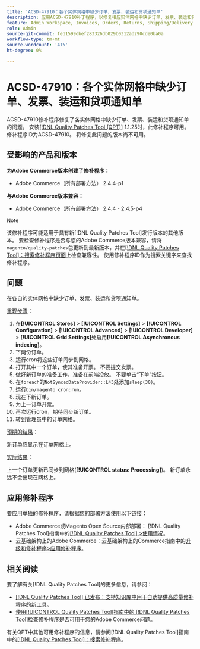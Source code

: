 ```yaml
---
title: 'ACSD-47910：各个实体网格中缺少订单、发票、装运和贷项通知单'
description: 应用ACSD-47910补丁程序，以修复相应实体网格中缺少订单、发票、装运和贷项通知单的Adobe Commerce问题。
feature: Admin Workspace, Invoices, Orders, Returns, Shipping/Delivery
role: Admin
source-git-commit: fe11599dbef283326db029b0312ad290cde0ba0a
workflow-type: tm+mt
source-wordcount: '415'
ht-degree: 0%

---
```


# ACSD-47910：各个实体网格中缺少订单、发票、装运和贷项通知单

ACSD-47910修补程序修复了各实体网格中缺少订单、发票、装运和贷项通知单的问题。 安装[[!DNL Quality Patches Tool (QPT)]](https://experienceleague.adobe.com/en/docs/commerce-knowledge-base/kb/announcements/commerce-announcements/magento-quality-patches-released-new-tool-to-self-serve-quality-patches) 1.1.25时，此修补程序可用。 修补程序ID为ACSD-47910。 将修复此问题的版本尚不可用。

## 受影响的产品和版本

**为Adobe Commerce版本创建了修补程序：**
* Adobe Commerce（所有部署方法） 2.4.4-p1

**与Adobe Commerce版本兼容：**
* Adobe Commerce（所有部署方法） 2.4.4 - 2.4.5-p4

>[!NOTE]
>
>该修补程序可能适用于具有新[!DNL Quality Patches Tool]发行版本的其他版本。 要检查修补程序是否与您的Adobe Commerce版本兼容，请将`magento/quality-patches`包更新到最新版本，并在[[!DNL Quality Patches Tool]：搜索修补程序页面](https://experienceleague.adobe.com/tools/commerce-quality-patches/index.html)上检查兼容性。 使用修补程序ID作为搜索关键字来查找修补程序。

## 问题

在各自的实体网格中缺少订单、发票、装运和贷项通知单。

<u>重现步骤</u>：

1. 在&#x200B;**[!UICONTROL Stores]** > **[!UICONTROL Settings]** > **[!UICONTROL Configuration]** > **[!UICONTROL Advanced]** > **[!UICONTROL Developer]** > **[!UICONTROL Grid Settings]**&#x200B;处启用&#x200B;**[!UICONTROL Asynchronous indexing]**。
1. 下两份订单。
1. 运行cron将这些订单同步到网格。
1. 打开其中一个订单，使其准备开票。 不要提交发票。
1. 做好新订单的准备工作，准备在前端投放。 不要单击“下单”按钮。
1. 在`foreach`的`NotSyncedDataProvider::L43`处添加`sleep(30)`。
1. 运行`bin/magento cron:run`。
1. 现在下新订单。
1. 为上一订单开票。
1. 再次运行cron，期待同步新订单。
1. 转到管理员中的订单网格。

<u>预期的结果</u>：

新订单应显示在订单网格上。

<u>实际结果</u>：

上一个订单更新已同步到网格(**[!UICONTROL status: Processing]**)。 新订单永远不会出现在网格上。

## 应用修补程序

要应用单独的修补程序，请根据您的部署方法使用以下链接：

* Adobe Commerce或Magento Open Source内部部署： [!DNL Quality Patches Tool]指南中的[[!DNL Quality Patches Tool] >使用情况](/help/tools/quality-patches-tool/usage.md)。
* 云基础架构上的Adobe Commerce：云基础架构上的Commerce指南中的[升级和修补程序>应用修补程序](https://experienceleague.adobe.com/docs/commerce-cloud-service/user-guide/develop/upgrade/apply-patches.html)。

## 相关阅读

要了解有关[!DNL Quality Patches Tool]的更多信息，请参阅：

* [[!DNL Quality Patches Tool] 已发布：支持知识库中用于自助提供高质量修补程序的新工具](https://experienceleague.adobe.com/en/docs/commerce-knowledge-base/kb/announcements/commerce-announcements/magento-quality-patches-released-new-tool-to-self-serve-quality-patches)。
* [使用[!UICONTROL Quality Patches Tool]指南中的 [!DNL Quality Patches Tool]](/help/tools/quality-patches-tool/patches-available-in-qpt/check-patch-for-magento-issue-with-magento-quality-patches.md)检查修补程序是否可用于您的Adobe Commerce问题。


有关QPT中其他可用修补程序的信息，请参阅[!DNL Quality Patches Tool]指南中的[[!DNL Quality Patches Tool]：搜索修补程序](https://experienceleague.adobe.com/tools/commerce-quality-patches/index.html)。
